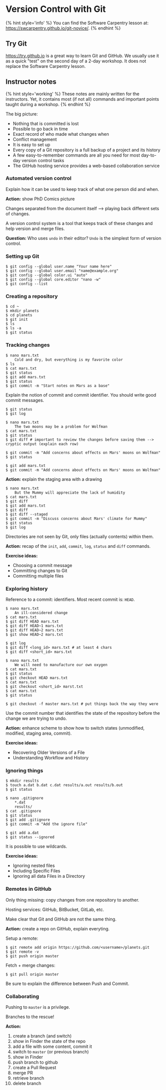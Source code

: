 # Version Control with Git

{% hint style='info' %}
You can find the Software Carpentry lesson at: https://swcarpentry.github.io/git-novice/.
{% endhint %}

## Try Git

https://try.github.io is a great way to learn Git and GitHub. We usually use it as a quick "test" on the second day of a 2-day workshop. It does not replace the Software Carpentry lesson.

## Instructor notes

{% hint style='working' %}
These notes are mainly written for the instructors. Yet, it contains most (if not all) commands and important points taught during a workshop.
{% endhint %}

The big picture:

- Nothing that is committed is lost
- Possible to go back in time
- Exact record of who made what changes when
- Conflict management
- It is easy to set up
- Every copy of a Git repository is a full backup of a project and its history
- A few easy-to-remember commands are all you need for most day-to-day version control tasks
- The GitHub hosting service provides a web-based collaboration service

### Automated version control

Explain how it can be used to keep track of what one person did and when.

**Action:** show PhD Comics picture

Changes separated from the document itself --> playing back different sets of changes.

A version control system is a tool that keeps track of these changes and help version and merge files.

**Question:** Who uses `undo` in their editor? `Undo` is the simplest form of version control.

### Setting up Git

```
$ git config --global user.name "Your name here"
$ git config --global user.email "name@example.org"
$ git config --global color.ui "auto"
$ git config --global core.editor "nano -w"
$ git config --list
```

### Creating a repository

```
$ cd ~
$ mkdir planets
$ cd planets
$ git init
$ ls
$ ls -a
$ git status
```

### Tracking changes

```
$ nano mars.txt
	Cold and dry, but everything is my favorite color
$ ls
$ cat mars.txt
$ git status
$ git add mars.txt
$ git status
$ git commit -m "Start notes on Mars as a base"
```

Explain the notion of commit and commit identifier.
You should write good commit messages.

```
$ git status
$ git log
```

```
$ nano mars.txt
	The two moons may be a problem for Wolfman
$ cat mars.txt
$ git status
$ git diff # important to review the changes before saving them --> cryptic output (explain each row)
```

```
$ git commit -m "Add concerns about effects on Mars' moons on Wolfman"
$ git status
```

```
$ git add mars.txt
$ git commit -m "Add concerns about effects on Mars' moons on Wolfman"
```

**Action:** explain the staging area with a drawing

```
$ nano mars.txt
	But the Mummy will appreciate the lack of humidity
$ cat mars.txt
$ git diff
$ git add mars.txt
$ git diff
$ git diff --staged
$ git commit -m "Discuss concerns about Mars' climate for Mummy"
$ git status
$ git log
```

Directories are not seen by Git, only files (actually contents) within them.

**Action:** recap of the `init`, `add`, `commit`, `log`, `status` and `diff` commands.

**Exercise ideas:**

- Choosing a commit message
- Committing changes to Git
- Committing multiple files

### Exploring history

Reference to a commit: identifiers.
Most recent commit is: `HEAD`.

```
$ nano mars.txt
	An ill-considered change
$ cat mars.txt
$ git diff HEAD mars.txt
$ git diff HEAD~1 mars.txt
$ git diff HEAD~2 mars.txt
$ git show HEAD~2 mars.txt
```

```
$ git log
$ git diff <long_id> mars.txt # at least 4 chars
$ git diff <short_id> mars.txt
```

```
$ nano mars.txt
	We will need to manufacture our own oxygen
$ cat mars.txt
$ git status
$ git checkout HEAD mars.txt
$ cat mars.txt
$ git checkout <short_id> marst.txt
$ cat mars.txt
$ git status
```
```
$ git checkout -f master mars.txt # put things back the way they were
```
Use the commit number that identifies the state of the repository before the change we are trying to undo.

**Action:** enhance scheme to show how to switch states (unmodified, modified, staging area, commit).

**Exercise ideas:**

- Recovering Older Versions of a File
- Understanding Workflow and History

### Ignoring things

```
$ mkdir results
$ touch a.dat b.dat c.dat results/a.out results/b.out
$ git status
```

```
$ nano .gitignore
	*.dat
	results/
$ cat .gitignore
$ git status
$ git add .gitignore
$ git commit -m "Add the ignore file"
```

```
$ git add a.dat
$ git status --ignored
```

It is possible to use wildcards.

**Exercise ideas:**

- Ignoring nested files
- Including Specific Files
- Ignoring all data Files in a Directory

### Remotes in GitHub

Only thing missing: copy changes from one repository to another.

Hosting services: GitHub, BitBucket, GitLab, etc.

Make clear that Git and GitHub are not the same thing.

**Action:** create a repo on GitHub, explain everyting.

Setup a remote:

```
$ git remote add origin https://github.com/<username>/planets.git
$ git remote -v
$ git push origin master
```

Fetch + merge changes:

```
$ git pull origin master
```

Be sure to explain the difference between Push and Commit.

### Collaborating

Pushing to `master` is a privilege.

Branches to the rescue!

**Action:**

1. create a branch (and switch)
2. show in Finder the state of the repo
3. add a file with some content, commit it
4. switch to `master` (or previous branch)
5. show in Finder
6. push branch to github
7. create a Pull Request
8. merge PR
9. retrieve branch
10. delete branch